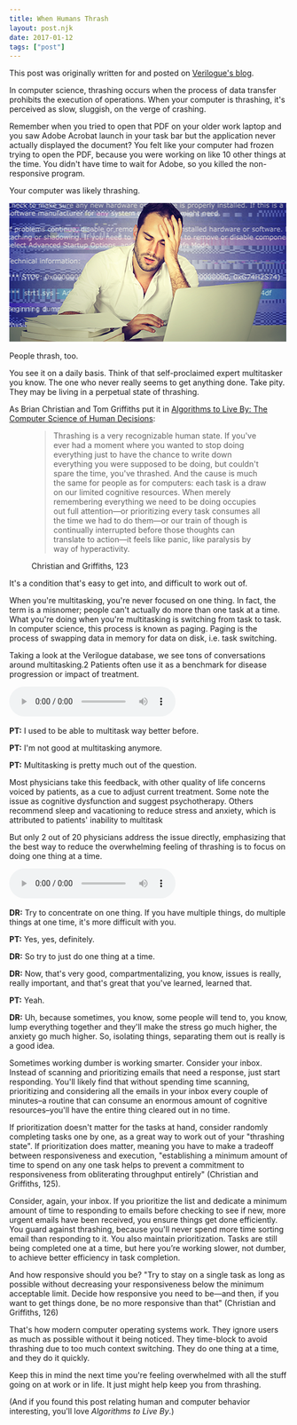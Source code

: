 ```yaml
---
title: When Humans Thrash
layout: post.njk
date: 2017-01-12
tags: ["post"]
---
```


<div class="alert alert-info" role="alert">
  This post was originally written for and posted on <a class="alert-link" href="https://www.verilogue.com/2017/01/12/when-humans-thrash/" target="_blank" rel="noopener">Verilogue's blog</a>.
</div>

In computer science, thrashing occurs when the process of data transfer prohibits the execution of operations. When your
computer is thrashing, it's perceived as slow, sluggish, on the verge of crashing.

Remember when you tried to open that PDF on your older work laptop and you saw Adobe Acrobat launch in your task bar but
the application never actually displayed the document? You felt like your computer had frozen trying to open the PDF,
because you were working on like 10 other things at the time. You didn't have time to wait for Adobe, so you killed the
non-responsive program.

Your computer was likely thrashing.

<div class="text-center"><img class="mw-100 mb-4 shadow border" src="blog-whenHumansThrash-001.png" alt="Man at computer holding head in hand"></div>

People thrash, too.

You see it on a daily basis. Think of that self-proclaimed expert multitasker you know. The one who never really seems
to get anything done. Take pity. They may be living in a perpetual state of thrashing.

As Brian Christian and Tom Griffiths put it
in <a href="https://www.amazon.com/Algorithms-Live-Computer-Science-Decisions/dp/1627790365/" target="_blank" rel="noopener">
Algorithms to Live By: The Computer Science of Human Decisions</a>:

<figure class="bg-light p-3 rounded border">
  <blockquote class="blockquote fst-italic">
    <p class="small">
        Thrashing is a very recognizable human state. If you've ever had a moment where you wanted to stop doing 
        everything just to have the chance to write down everything you were supposed to be doing, but couldn't spare 
        the time, you've thrashed. And the cause is much the same for people as for computers: each task is a draw on 
        our limited cognitive resources. When merely remembering everything we need to be doing occupies out full 
        attention—or prioritizing every task consumes all the time we had to do them—or our train of though is 
        continually interrupted before those thoughts can translate to action—it feels like panic, like paralysis by 
        way of hyperactivity.
    </p>
  </blockquote>
  <figcaption class="blockquote-footer mt-2 mb-0">
    Christian and Griffiths, 123
  </figcaption>
</figure>

It's a condition that's easy to get into, and difficult to work out of.

When you're multitasking, you're never focused on one thing. In fact, the term is a misnomer; people can't actually do
more than one task at a time. What you're doing when you're multitasking is switching from task to task. In computer
science, this process is known as paging. Paging is the process of swapping data in memory for data on disk, i.e. task
switching.

Taking a look at the Verilogue database, we see tons of conversations around multitasking.2 Patients often use it as a
benchmark for disease progression or impact of treatment.

<audio controls src="https://www.verilogue.com/wp-content/uploads/2017/01/whenhumansthrash-patientclip.mp3"></audio>

<b>PT:</b> I used to be able to multitask way better before.

<b>PT:</b> I'm not good at multitasking anymore.

<b>PT:</b> Multitasking is pretty much out of the question.

Most physicians take this feedback, with other quality of life concerns voiced by patients, as a cue to adjust current
treatment. Some note the issue as cognitive dysfunction and suggest psychotherapy. Others recommend sleep and
vacationing to reduce stress and anxiety, which is attributed to patients' inability to multitask

But only 2 out of 20 physicians address the issue directly, emphasizing that the best way to reduce the overwhelming
feeling of thrashing is to focus on doing one thing at a time.

<audio controls src="https://www.verilogue.com/wp-content/uploads/2017/01/whenhumansthrash-doctorclip.mp3"></audio>

<b>DR:</b> Try to concentrate on one thing. If you have multiple things, do multiple things at one time, it's more
difficult with you.

<b>PT:</b> Yes, yes, definitely.

<b>DR:</b> So try to just do one thing at a time.

<b>DR:</b> Now, that's very good, compartmentalizing, you know, issues is really, really important, and that's great
that you've learned, learned that.

<b>PT:</b> Yeah.

<b>DR:</b> Uh, because sometimes, you know, some people will tend to, you know, lump everything together and they'll
make the stress go much higher, the anxiety go much higher. So, isolating things, separating them out is really is a
good idea.

Sometimes working dumber is working smarter. Consider your inbox. Instead of scanning and prioritizing emails that need
a response, just start responding. You'll likely find that without spending time scanning, prioritizing and considering
all the emails in your inbox every couple of minutes–a routine that can consume an enormous amount of cognitive
resources–you'll have the entire thing cleared out in no time.

If prioritization doesn't matter for the tasks at hand, consider randomly completing tasks one by one, as a great way to
work out of your "thrashing state". If prioritization does matter, meaning you have to make a tradeoff between
responsiveness and execution, "establishing a minimum amount of time to spend on any one task helps to prevent a
commitment to responsiveness from obliterating throughput entirely" (Christian and Griffiths, 125).

Consider, again, your inbox. If you prioritize the list and dedicate a minimum amount of time to responding to emails
before checking to see if new, more urgent emails have been received, you ensure things get done efficiently. You guard
against thrashing, because you'll never spend more time sorting email than responding to it. You also maintain
prioritization. Tasks are still being completed one at a time, but here you’re working slower, not dumber, to achieve
better efficiency in task completion.

And how responsive should you be? "Try to stay on a single task as long as possible without decreasing your
responsiveness below the minimum acceptable limit. Decide how responsive you need to be—and then, if you want to get
things done, be no more responsive than that" (Christian and Griffiths, 126)

That's how modern computer operating systems work. They ignore users as much as possible without it being noticed. They
time-block to avoid thrashing due to too much context switching. They do one thing at a time, and they do it quickly.

Keep this in mind the next time you're feeling overwhelmed with all the stuff going on at work or in life. It just might
help keep you from thrashing.

(And if you found this post relating human and computer behavior interesting, you'll love <i>Algorithms to Live By</i>.)